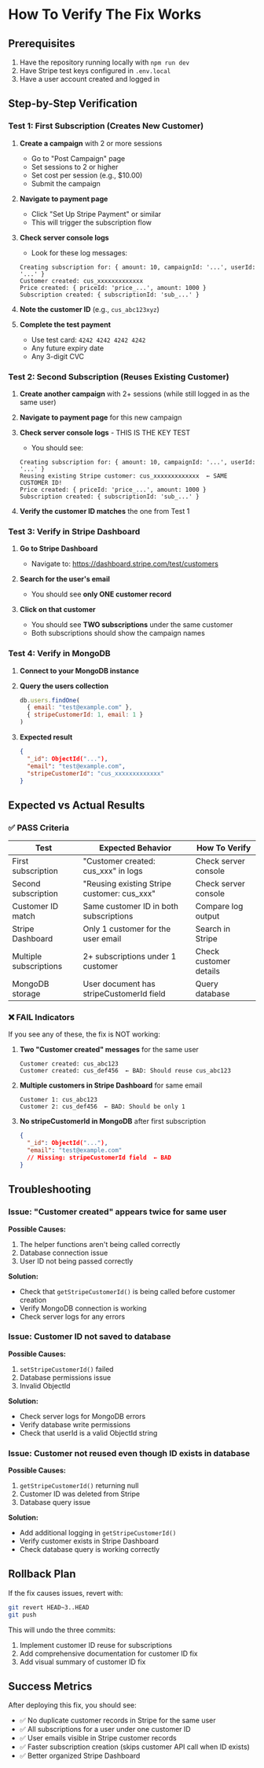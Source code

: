 # How To Verify The Fix Works

## Prerequisites
1. Have the repository running locally with `npm run dev`
2. Have Stripe test keys configured in `.env.local`
3. Have a user account created and logged in

## Step-by-Step Verification

### Test 1: First Subscription (Creates New Customer)

1. **Create a campaign** with 2 or more sessions
   - Go to "Post Campaign" page
   - Set sessions to 2 or higher
   - Set cost per session (e.g., $10.00)
   - Submit the campaign

2. **Navigate to payment page**
   - Click "Set Up Stripe Payment" or similar
   - This will trigger the subscription flow

3. **Check server console logs**
   - Look for these log messages:
   ```
   Creating subscription for: { amount: 10, campaignId: '...', userId: '...' }
   Customer created: cus_xxxxxxxxxxxxx
   Price created: { priceId: 'price_...', amount: 1000 }
   Subscription created: { subscriptionId: 'sub_...' }
   ```
   
4. **Note the customer ID** (e.g., `cus_abc123xyz`)

5. **Complete the test payment**
   - Use test card: `4242 4242 4242 4242`
   - Any future expiry date
   - Any 3-digit CVC

### Test 2: Second Subscription (Reuses Existing Customer)

1. **Create another campaign** with 2+ sessions (while still logged in as the same user)

2. **Navigate to payment page** for this new campaign

3. **Check server console logs** - THIS IS THE KEY TEST
   - You should see:
   ```
   Creating subscription for: { amount: 10, campaignId: '...', userId: '...' }
   Reusing existing Stripe customer: cus_xxxxxxxxxxxxx  ← SAME CUSTOMER ID!
   Price created: { priceId: 'price_...', amount: 1000 }
   Subscription created: { subscriptionId: 'sub_...' }
   ```
   
4. **Verify the customer ID matches** the one from Test 1

### Test 3: Verify in Stripe Dashboard

1. **Go to Stripe Dashboard**
   - Navigate to: https://dashboard.stripe.com/test/customers

2. **Search for the user's email**
   - You should see **only ONE customer record**

3. **Click on that customer**
   - You should see **TWO subscriptions** under the same customer
   - Both subscriptions should show the campaign names

### Test 4: Verify in MongoDB

1. **Connect to your MongoDB instance**

2. **Query the users collection**
   ```javascript
   db.users.findOne(
     { email: "test@example.com" },
     { stripeCustomerId: 1, email: 1 }
   )
   ```

3. **Expected result**
   ```json
   {
     "_id": ObjectId("..."),
     "email": "test@example.com",
     "stripeCustomerId": "cus_xxxxxxxxxxxxx"
   }
   ```

## Expected vs Actual Results

### ✅ PASS Criteria

| Test | Expected Behavior | How To Verify |
|------|------------------|---------------|
| First subscription | "Customer created: cus_xxx" in logs | Check server console |
| Second subscription | "Reusing existing Stripe customer: cus_xxx" | Check server console |
| Customer ID match | Same customer ID in both subscriptions | Compare log output |
| Stripe Dashboard | Only 1 customer for the user email | Search in Stripe |
| Multiple subscriptions | 2+ subscriptions under 1 customer | Check customer details |
| MongoDB storage | User document has stripeCustomerId field | Query database |

### ❌ FAIL Indicators

If you see any of these, the fix is NOT working:

1. **Two "Customer created" messages** for the same user
   ```
   Customer created: cus_abc123
   Customer created: cus_def456  ← BAD: Should reuse cus_abc123
   ```

2. **Multiple customers in Stripe Dashboard** for same email
   ```
   Customer 1: cus_abc123
   Customer 2: cus_def456  ← BAD: Should be only 1
   ```

3. **No stripeCustomerId in MongoDB** after first subscription
   ```json
   {
     "_id": ObjectId("..."),
     "email": "test@example.com"
     // Missing: stripeCustomerId field  ← BAD
   }
   ```

## Troubleshooting

### Issue: "Customer created" appears twice for same user

**Possible Causes:**
1. The helper functions aren't being called correctly
2. Database connection issue
3. User ID not being passed correctly

**Solution:**
- Check that `getStripeCustomerId()` is being called before customer creation
- Verify MongoDB connection is working
- Check server logs for any errors

### Issue: Customer ID not saved to database

**Possible Causes:**
1. `setStripeCustomerId()` failed
2. Database permissions issue
3. Invalid ObjectId

**Solution:**
- Check server logs for MongoDB errors
- Verify database write permissions
- Check that userId is a valid ObjectId string

### Issue: Customer not reused even though ID exists in database

**Possible Causes:**
1. `getStripeCustomerId()` returning null
2. Customer ID was deleted from Stripe
3. Database query issue

**Solution:**
- Add additional logging in `getStripeCustomerId()`
- Verify customer exists in Stripe Dashboard
- Check database query is working correctly

## Rollback Plan

If the fix causes issues, revert with:

```bash
git revert HEAD~3..HEAD
git push
```

This will undo the three commits:
1. Implement customer ID reuse for subscriptions
2. Add comprehensive documentation for customer ID fix
3. Add visual summary of customer ID fix

## Success Metrics

After deploying this fix, you should see:

- ✅ No duplicate customer records in Stripe for the same user
- ✅ All subscriptions for a user under one customer ID
- ✅ User emails visible in Stripe customer records
- ✅ Faster subscription creation (skips customer API call when ID exists)
- ✅ Better organized Stripe Dashboard
